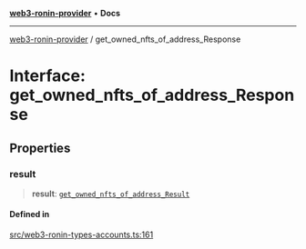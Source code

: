 [**web3-ronin-provider**](../README.md) • **Docs**

***

[web3-ronin-provider](../globals.md) / get\_owned\_nfts\_of\_address\_Response

# Interface: get\_owned\_nfts\_of\_address\_Response

## Properties

### result

> **result**: [`get_owned_nfts_of_address_Result`](get_owned_nfts_of_address_Result.md)

#### Defined in

[src/web3-ronin-types-accounts.ts:161](https://github.com/chuacw/web3-ronin-provider/blob/39237bbe6c8b49680e9636774ca2ccc3dfa139fe/src/web3-ronin-types-accounts.ts#L161)
